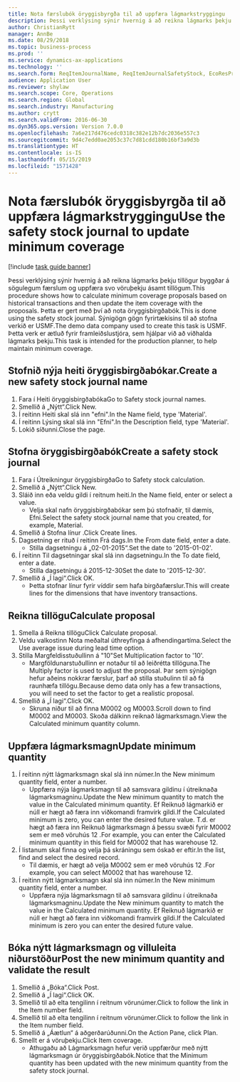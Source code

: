 ```yaml
---
title: Nota færslubók öryggisbyrgða til að uppfæra lágmarkstryggingu
description: Þessi verklýsing sýnir hvernig á að reikna lágmarks þekju tillögur byggðar á sögulegum færslum og uppfæra svo vöruþekju ásamt tillögum.
author: ChristianRytt
manager: AnnBe
ms.date: 08/29/2018
ms.topic: business-process
ms.prod: ''
ms.service: dynamics-ax-applications
ms.technology: ''
ms.search.form: ReqItemJournalName, ReqItemJournalSafetyStock, EcoResProductInformationDialog, EcoResProductDetailsExtended, ReqItemTable
audience: Application User
ms.reviewer: shylaw
ms.search.scope: Core, Operations
ms.search.region: Global
ms.search.industry: Manufacturing
ms.author: crytt
ms.search.validFrom: 2016-06-30
ms.dyn365.ops.version: Version 7.0.0
ms.openlocfilehash: 7a6e217d476cedc0318c382e12b7dc2036e557c3
ms.sourcegitcommit: 9d4c7edd0ae2053c37c7d81cdd180b16bf3a9d3b
ms.translationtype: HT
ms.contentlocale: is-IS
ms.lasthandoff: 05/15/2019
ms.locfileid: "1571428"
---
```

# <a name="use-the-safety-stock-journal-to-update-minimum-coverage"></a><span data-ttu-id="e0338-103">Nota færslubók öryggisbyrgða til að uppfæra lágmarkstryggingu</span><span class="sxs-lookup"><span data-stu-id="e0338-103">Use the safety stock journal to update minimum coverage</span></span>

[!include [task guide banner](../../includes/task-guide-banner.md)]

<span data-ttu-id="e0338-104">Þessi verklýsing sýnir hvernig á að reikna lágmarks þekju tillögur byggðar á sögulegum færslum og uppfæra svo vöruþekju ásamt tillögum.</span><span class="sxs-lookup"><span data-stu-id="e0338-104">This procedure shows how to calculate minimum coverage proposals based on historical transactions and then update the item coverage with the proposals.</span></span> <span data-ttu-id="e0338-105">Þetta er gert með því að nota öryggisbirgðabók.</span><span class="sxs-lookup"><span data-stu-id="e0338-105">This is done using the safety stock journal.</span></span> <span data-ttu-id="e0338-106">Sýnigögn gögn fyrirtækisins til að stofna verkið er USMF.</span><span class="sxs-lookup"><span data-stu-id="e0338-106">The demo data company used to create this task is USMF.</span></span> <span data-ttu-id="e0338-107">Þetta verk er ætluð fyrir framleiðslustjóra, sem hjálpar við að viðhalda lágmarks þekju.</span><span class="sxs-lookup"><span data-stu-id="e0338-107">This task is intended for the production planner, to help maintain minimum coverage.</span></span>


## <a name="create-a-new-safety-stock-journal-name"></a><span data-ttu-id="e0338-108">Stofnið nýja heiti öryggisbirgðabókar.</span><span class="sxs-lookup"><span data-stu-id="e0338-108">Create a new safety stock journal name</span></span>
1. <span data-ttu-id="e0338-109">Fara í Heiti öryggisbirgðabóka</span><span class="sxs-lookup"><span data-stu-id="e0338-109">Go to Safety stock journal names.</span></span>
2. <span data-ttu-id="e0338-110">Smellið á „Nýtt“.</span><span class="sxs-lookup"><span data-stu-id="e0338-110">Click New.</span></span>
3. <span data-ttu-id="e0338-111">Í reitinn Heiti skal slá inn "efni".</span><span class="sxs-lookup"><span data-stu-id="e0338-111">In the Name field, type 'Material'.</span></span>
4. <span data-ttu-id="e0338-112">Í reitinn Lýsing skal slá inn "Efni".</span><span class="sxs-lookup"><span data-stu-id="e0338-112">In the Description field, type 'Material'.</span></span>
5. <span data-ttu-id="e0338-113">Lokið síðunni.</span><span class="sxs-lookup"><span data-stu-id="e0338-113">Close the page.</span></span>

## <a name="create-a-safety-stock-journal"></a><span data-ttu-id="e0338-114">Stofna öryggisbirgðabók</span><span class="sxs-lookup"><span data-stu-id="e0338-114">Create a safety stock journal</span></span>
1. <span data-ttu-id="e0338-115">Fara í Útreikningur öryggisbirgða</span><span class="sxs-lookup"><span data-stu-id="e0338-115">Go to Safety stock calculation.</span></span>
2. <span data-ttu-id="e0338-116">Smellið á „Nýtt“.</span><span class="sxs-lookup"><span data-stu-id="e0338-116">Click New.</span></span>
3. <span data-ttu-id="e0338-117">Sláið inn eða veldu gildi í reitnum heiti.</span><span class="sxs-lookup"><span data-stu-id="e0338-117">In the Name field, enter or select a value.</span></span>
    * <span data-ttu-id="e0338-118">Velja skal nafn öryggisbirgðabókar sem þú stofnaðir, til dæmis, Efni.</span><span class="sxs-lookup"><span data-stu-id="e0338-118">Select the safety stock journal name that you created, for example, Material.</span></span>  
4. <span data-ttu-id="e0338-119">Smellið á Stofna línur .</span><span class="sxs-lookup"><span data-stu-id="e0338-119">Click Create lines.</span></span>
5. <span data-ttu-id="e0338-120">Dagsetning er rituð í reitinn Frá dags.</span><span class="sxs-lookup"><span data-stu-id="e0338-120">In the From date field, enter a date.</span></span>
    * <span data-ttu-id="e0338-121">Stilla dagsetningu á „02-01-2015“.</span><span class="sxs-lookup"><span data-stu-id="e0338-121">Set the date to '2015-01-02'.</span></span>  
6. <span data-ttu-id="e0338-122">Í reitinn Til dagsetningar skal slá inn dagsetningu.</span><span class="sxs-lookup"><span data-stu-id="e0338-122">In the To date field, enter a date.</span></span>
    * <span data-ttu-id="e0338-123">Stilla dagsetningu á 2015-12-30</span><span class="sxs-lookup"><span data-stu-id="e0338-123">Set the date to '2015-12-30'.</span></span>  
7. <span data-ttu-id="e0338-124">Smellið á „Í lagi“.</span><span class="sxs-lookup"><span data-stu-id="e0338-124">Click OK.</span></span>
    * <span data-ttu-id="e0338-125">Þetta stofnar línur fyrir víddir sem hafa birgðafærslur.</span><span class="sxs-lookup"><span data-stu-id="e0338-125">This will create lines for the dimensions that have inventory transactions.</span></span>  

## <a name="calculate-proposal"></a><span data-ttu-id="e0338-126">Reikna tillögu</span><span class="sxs-lookup"><span data-stu-id="e0338-126">Calculate proposal</span></span>
1. <span data-ttu-id="e0338-127">Smella á Reikna tillögu</span><span class="sxs-lookup"><span data-stu-id="e0338-127">Click Calculate proposal.</span></span>
2. <span data-ttu-id="e0338-128">Veldu valkostinn Nota meðaltal úthreyfinga á afhendingartíma.</span><span class="sxs-lookup"><span data-stu-id="e0338-128">Select the Use average issue during lead time option.</span></span>
3. <span data-ttu-id="e0338-129">Stilla Margfeldisstuðullinn á "10"</span><span class="sxs-lookup"><span data-stu-id="e0338-129">Set Multiplication factor to '10'.</span></span>
    * <span data-ttu-id="e0338-130">Margföldunarstuðullinn er notaður til að leiðrétta tillöguna.</span><span class="sxs-lookup"><span data-stu-id="e0338-130">The Multiply factor is used to adjust the proposal.</span></span> <span data-ttu-id="e0338-131">Þar sem sýnigögn hefur aðeins nokkrar færslur, þarf að stilla stuðulinn til að fá raunhæfa tillögu.</span><span class="sxs-lookup"><span data-stu-id="e0338-131">Because demo data only has a few transactions, you will need to set the factor to get a realistic proposal.</span></span>  
4. <span data-ttu-id="e0338-132">Smellið á „Í lagi“.</span><span class="sxs-lookup"><span data-stu-id="e0338-132">Click OK.</span></span>
    * <span data-ttu-id="e0338-133">Skruna niður til að finna M0002 og M0003.</span><span class="sxs-lookup"><span data-stu-id="e0338-133">Scroll down to find M0002 and M0003.</span></span> <span data-ttu-id="e0338-134">Skoða dálkinn reiknað lágmarksmagn.</span><span class="sxs-lookup"><span data-stu-id="e0338-134">View the Calculated minimum quantity column.</span></span>   

## <a name="update-minimum-quantity"></a><span data-ttu-id="e0338-135">Uppfæra lágmarksmagn</span><span class="sxs-lookup"><span data-stu-id="e0338-135">Update minimum quantity</span></span>
1. <span data-ttu-id="e0338-136">Í reitinn nýtt lágmarksmagn skal slá inn númer.</span><span class="sxs-lookup"><span data-stu-id="e0338-136">In the New minimum quantity field, enter a number.</span></span>
    * <span data-ttu-id="e0338-137">Uppfæra nýja lágmarksmagn til að samsvara gildinu í útreiknaða lágmarksmagninu.</span><span class="sxs-lookup"><span data-stu-id="e0338-137">Update the New minimum quantity to match the value in the Calculated minimum quantity.</span></span> <span data-ttu-id="e0338-138">Ef Reiknuð lágmarkið er núll er hægt að færa inn viðkomandi framvirk gildi.</span><span class="sxs-lookup"><span data-stu-id="e0338-138">If the Calculated minimum is zero,  you can enter the desired future value.</span></span> <span data-ttu-id="e0338-139">T.d. er hægt að færa inn Reiknuð lágmarksmagn á þessu svæði fyrir M0002 sem er með vöruhús 12 .</span><span class="sxs-lookup"><span data-stu-id="e0338-139">For example, you can enter the Calculated minimum quantity in this field for M0002 that has warehouse 12.</span></span>  
2. <span data-ttu-id="e0338-140">Í listanum skal finna og velja þá skráningu sem óskað er eftir.</span><span class="sxs-lookup"><span data-stu-id="e0338-140">In the list, find and select the desired record.</span></span>
    * <span data-ttu-id="e0338-141">Til dæmis, er hægt að velja M0002 sem er með vöruhús 12 .</span><span class="sxs-lookup"><span data-stu-id="e0338-141">For example, you can select M0002 that has warehouse 12.</span></span>  
3. <span data-ttu-id="e0338-142">Í reitinn nýtt lágmarksmagn skal slá inn númer.</span><span class="sxs-lookup"><span data-stu-id="e0338-142">In the New minimum quantity field, enter a number.</span></span>
    * <span data-ttu-id="e0338-143">Uppfæra nýja lágmarksmagn til að samsvara gildinu í útreiknaða lágmarksmagninu.</span><span class="sxs-lookup"><span data-stu-id="e0338-143">Update the New minimum quantity to match the value in the Calculated minimum quantity.</span></span> <span data-ttu-id="e0338-144">Ef Reiknuð lágmarkið er núll er hægt að færa inn viðkomandi framvirk gildi.</span><span class="sxs-lookup"><span data-stu-id="e0338-144">If the Calculated minimum is zero you can enter the desired future value.</span></span>  

## <a name="post-the-new-minimum-quantity-and-validate-the-result"></a><span data-ttu-id="e0338-145">Bóka nýtt lágmarksmagn og villuleita niðurstöður</span><span class="sxs-lookup"><span data-stu-id="e0338-145">Post the new minimum quantity and validate the result</span></span>
1. <span data-ttu-id="e0338-146">Smellið á „Bóka“.</span><span class="sxs-lookup"><span data-stu-id="e0338-146">Click Post.</span></span>
2. <span data-ttu-id="e0338-147">Smellið á „Í lagi“.</span><span class="sxs-lookup"><span data-stu-id="e0338-147">Click OK.</span></span>
3. <span data-ttu-id="e0338-148">Smellið til að elta tengilinn í reitnum vörunúmer.</span><span class="sxs-lookup"><span data-stu-id="e0338-148">Click to follow the link in the Item number field.</span></span>
4. <span data-ttu-id="e0338-149">Smellið til að elta tengilinn í reitnum vörunúmer.</span><span class="sxs-lookup"><span data-stu-id="e0338-149">Click to follow the link in the Item number field.</span></span>
5. <span data-ttu-id="e0338-150">Smellið á „Áætlun“ á aðgerðarúðunni.</span><span class="sxs-lookup"><span data-stu-id="e0338-150">On the Action Pane, click Plan.</span></span>
6. <span data-ttu-id="e0338-151">Smellt er á vöruþekju.</span><span class="sxs-lookup"><span data-stu-id="e0338-151">Click Item coverage.</span></span>
    * <span data-ttu-id="e0338-152">Athugaðu að Lágmarksmagn hefur verið uppfærður með nýtt lágmarksmagn úr öryggisbirgðabók.</span><span class="sxs-lookup"><span data-stu-id="e0338-152">Notice that the Minimum quantity has been updated with the new minimum quantity from the safety stock journal.</span></span>  

